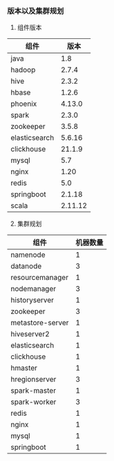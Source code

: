 ### 版本以及集群规划

1. 组件版本

|组件|版本|
| -- | -- |
|java|1.8|
|hadoop|2.7.4|
|hive|2.3.2|
|hbase|1.2.6|
|phoenix|4.13.0|
|spark|2.3.0|
|zookeeper|3.5.8|
|elasticsearch|5.6.16|
|clickhouse|21.1.9|
|mysql|5.7|
|nginx|1.20|
|redis|5.0|
|springboot|2.1.18|
|scala|2.11.12|

2. 集群规划

|组件|机器数量
| -- | -- |
|namenode|1
|datanode|3
|resourcemanager|1
|nodemanager|3
|historyserver|1
|zookeeper|3
|metastore-server|1
|hiveserver2|1
|elasticsearch|1
|clickhouse|1
|hmaster|1
|hregionserver|3
|spark-master|1
|spark-worker|3
|redis|1
|nginx|1
|mysql|1
|springboot|1